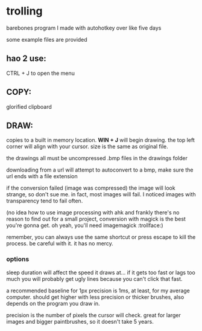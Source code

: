 # trolling
barebones program I made with autohotkey over like five days

some example files are provided

## hao 2 use:
CTRL + J to open the menu

## COPY:
glorified clipboard

## DRAW:
copies to a built in memory location. **WIN + J** will begin drawing. the top left corner will align with your cursor. size is the same as original file.

the drawings all must be uncompressed .bmp files in the drawings folder

downloading from a url will attempt to autoconvert to a bmp, make sure the url ends with a file extension

if the conversion failed (image was compressed) the image will look strange, so don't sue me. in fact, most images will fail. I noticed images with transparency tend to fail often.

(no idea how to use image processing with ahk and frankly there's no reason to find out for a small project, conversion with magick is the best you're gonna get. oh yeah, you'll need imagemagick :trollface:)

remember, you can always use the same shortcut or press escape to kill the process. be careful with it. it has no mercy.

### options
sleep duration will affect the speed it draws at... if it gets too fast or lags too much you will probably get ugly lines because you can't click that fast.

a recommended baseline for 1px precision is 1ms, at least, for my average computer. should get higher with less precision or thicker brushes, also depends on the program you draw in.

precision is the number of pixels the cursor will check. great for larger images and bigger paintbrushes, so it doesn't take 5 years.